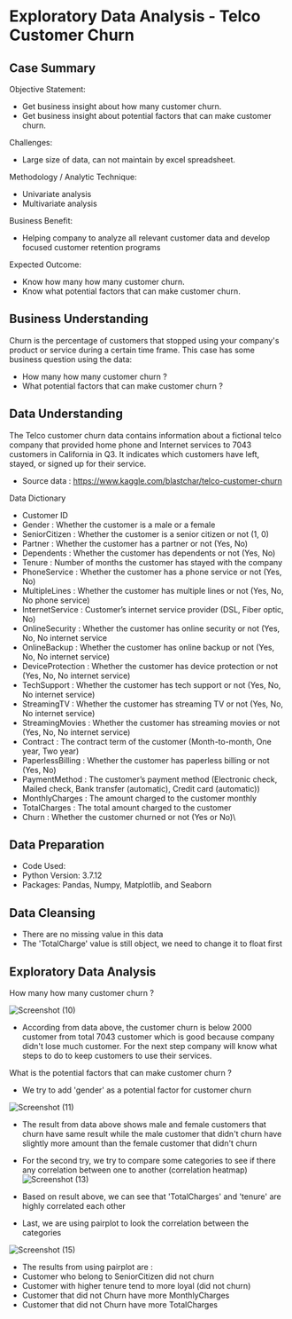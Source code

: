 # Exploratory Data Analysis - Telco Customer Churn
## Case Summary

Objective Statement:
- Get business insight about how many customer churn.
- Get business insight about potential factors that can make customer churn.


Challenges:
- Large size of data, can not maintain by excel spreadsheet.

Methodology / Analytic Technique:
- Univariate analysis
- Multivariate analysis
 
 Business Benefit:
- Helping company  to analyze all relevant customer data and develop focused customer retention programs

Expected Outcome:
- Know how many how many customer churn.
- Know what  potential factors that can make customer churn.


## Business Understanding
Churn is the percentage of customers that stopped using your company's product or service during a certain time frame. This case has some business question using the data:
- How many how many customer churn ?
- What potential factors that can make customer churn ?

## Data Understanding
The Telco customer churn data contains information about a fictional telco company that provided home phone and Internet services to 7043 customers in California in Q3. It indicates which customers have left, stayed, or signed up for their service.
- Source data : https://www.kaggle.com/blastchar/telco-customer-churn

Data Dictionary
- Customer ID 
- Gender : Whether the customer is a male or a female
- SeniorCitizen : Whether the customer is a senior citizen or not (1, 0)
- Partner : Whether the customer has a partner or not (Yes, No)
- Dependents : Whether the customer has dependents or not (Yes, No)
- Tenure : Number of months the customer has stayed with the company
- PhoneService : Whether the customer has a phone service or not (Yes, No)
- MultipleLines : Whether the customer has multiple lines or not (Yes, No, No phone service)
- InternetService : Customer’s internet service provider (DSL, Fiber optic, No)
- OnlineSecurity : Whether the customer has online security or not (Yes, No, No internet service
- OnlineBackup : Whether the customer has online backup or not (Yes, No, No internet service)
- DeviceProtection : Whether the customer has device protection or not (Yes, No, No internet service)
- TechSupport : Whether the customer has tech support or not (Yes, No, No internet service)
- StreamingTV : Whether the customer has streaming TV or not (Yes, No, No internet service)
- StreamingMovies : Whether the customer has streaming movies or not (Yes, No, No internet service)
- Contract : The contract term of the customer (Month-to-month, One year, Two year)
- PaperlessBilling : Whether the customer has paperless billing or not (Yes, No)
- PaymentMethod : The customer’s payment method (Electronic check, Mailed check, Bank transfer (automatic), Credit card (automatic))
- MonthlyCharges : The amount charged to the customer monthly
- TotalCharges : The total amount charged to the customer
- Churn : Whether the customer churned or not (Yes or No)\

## Data Preparation
- Code Used:
- Python Version: 3.7.12
- Packages: Pandas, Numpy, Matplotlib, and Seaborn

## Data Cleansing
- There are no missing value in this data
- The 'TotalCharge' value is still object, we need to change it to float first

## Exploratory Data Analysis
How many how many customer churn ?

![Screenshot (10)](https://user-images.githubusercontent.com/101379389/158145637-8853412b-baf9-4089-9bc7-518fd77c78e0.png)

- According from data above, the customer churn is below 2000 customer from total 7043 customer which is good because company didn't lose much customer. For the next step company will know what steps to do to keep customers to use their services.

What is the potential factors that can make customer churn ?

- We try to add 'gender' as a potential factor for customer churn

![Screenshot (11)](https://user-images.githubusercontent.com/101379389/158149389-a8fcc122-5766-400f-b932-30ea21d5b1cc.png)

- The result from data above shows male and female customers that churn have same result while the male customer that didn't churn have slightly more amount than the female customer that didn't churn


- For the second try, we try to compare some categories to see if there any correlation between one to another (correlation heatmap)
![Screenshot (13)](https://user-images.githubusercontent.com/101379389/158218777-14a614b1-c82f-414a-89e0-130fe5b212f0.png)

- Based on result above, we can see that 'TotalCharges' and 'tenure' are highly correlated each other

- Last, we are using pairplot  to look the correlation between the categories

![Screenshot (15)](https://user-images.githubusercontent.com/101379389/158223557-33e0aa18-52bb-4996-8318-3fc9d844e7f8.png)

- The results from using pairplot are :
- Customer who belong to SeniorCitizen did not churn
- Customer with higher tenure tend to more loyal (did not churn)
- Customer that did not Churn have more MonthlyCharges
- Customer that did not Churn have more TotalCharges



